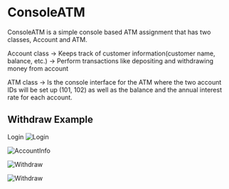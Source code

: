 # ConsoleATM

ConsoleATM is a simple console based ATM assignment that has two classes, Account and ATM. 

Account class ->  Keeps track of customer information(customer name, balance, etc.)
              ->  Perform transactions like depositing and withdrawing money from account
              
ATM class -> Is the console interface for the ATM where the two account IDs will be set up (101, 102) as well as the balance and the annual interest rate for each account. 

## Withdraw Example

Login
![Login](https://github.com/Tripl3R/ConsoleATM/blob/master/login.PNG?raw=true) 

![AccountInfo](https://github.com/Tripl3R/ConsoleATM/blob/master/accountinfo.PNG?raw=true) 

![Withdraw](https://github.com/Tripl3R/ConsoleATM/blob/master/withdraw.PNG?raw=true) 

![Withdraw](https://github.com/Tripl3R/ConsoleATM/blob/master/final.PNG?raw=true) 
